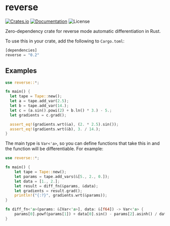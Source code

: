 # reverse

[![Crates.io](https://img.shields.io/crates/v/reverse.svg?style=for-the-badge&color=fc8d62&logo=rust)](https://crates.io/crates/reverse)
[![Documentation](https://img.shields.io/badge/docs.rs-reverse-5E81AC?style=for-the-badge&labelColor=555555&logoColor=white)](https://docs.rs/reverse)
![License](https://img.shields.io/crates/l/reverse?label=License&style=for-the-badge)

Zero-dependency crate for reverse mode automatic differentiation in Rust.

To use this in your crate, add the following to `Cargo.toml`:

```rust
[dependencies]
reverse = "0.2"
```

## Examples

```rust
use reverse::*;

fn main() {
  let tape = Tape::new();
  let a = tape.add_var(2.5);
  let b = tape.add_var(14.);
  let c = (a.sin().powi(2) + b.ln() * 3.) - 5.;
  let gradients = c.grad();

  assert_eq!(gradients.wrt(&a), (2. * 2.5).sin());
  assert_eq!(gradients.wrt(&b), 3. / 14.);
}
```

The main type is `Var<'a>`, so you can define functions that take this in and the function will be differentiable. For example:

```rust
use reverse::*;

fn main() {
    let tape = Tape::new();
    let params = tape.add_vars(&[5., 2., 0.]);
    let data = [1., 2.];
    let result = diff_fn(&params, &data);
    let gradients = result.grad();
    println!("{:?}", gradients.wrt(&params));
}

fn diff_fn<'a>(params: &[Var<'a>], data: &[f64]) -> Var<'a> {
    params[0].powf(params[1]) + data[0].sin() - params[2].asinh() / data[1]
}
```
